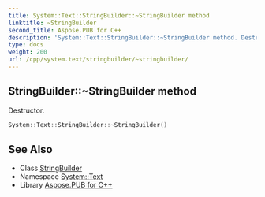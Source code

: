 ```yaml
---
title: System::Text::StringBuilder::~StringBuilder method
linktitle: ~StringBuilder
second_title: Aspose.PUB for C++
description: 'System::Text::StringBuilder::~StringBuilder method. Destructor in C++.'
type: docs
weight: 200
url: /cpp/system.text/stringbuilder/~stringbuilder/
---
```

## StringBuilder::~StringBuilder method


Destructor.

```cpp
System::Text::StringBuilder::~StringBuilder()
```

## See Also

* Class [StringBuilder](../)
* Namespace [System::Text](../../)
* Library [Aspose.PUB for C++](../../../)
